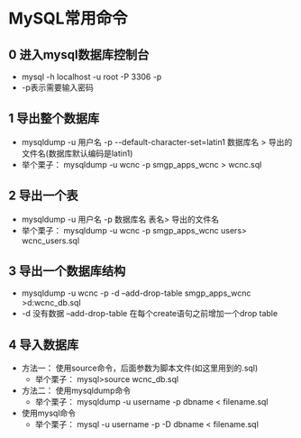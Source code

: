 # MySQL常用命令

## 0 进入mysql数据库控制台
  * mysql -h localhost -u root -P 3306 -p
  * -p表示需要输入密码

## 1 导出整个数据库
  * mysqldump -u 用户名 -p --default-character-set=latin1 数据库名 > 导出的文件名(数据库默认编码是latin1)
  * 举个栗子： mysqldump -u wcnc -p smgp_apps_wcnc > wcnc.sql
## 2 导出一个表
  * mysqldump -u 用户名 -p 数据库名 表名> 导出的文件名
  * 举个栗子： mysqldump -u wcnc -p smgp_apps_wcnc users> wcnc_users.sql
## 3 导出一个数据库结构
  * mysqldump -u wcnc -p -d –add-drop-table smgp_apps_wcnc >d:wcnc_db.sql
  * -d 没有数据 –add-drop-table 在每个create语句之前增加一个drop table
## 4 导入数据库
  * 方法一： 使用source命令，后面参数为脚本文件(如这里用到的.sql)
    * 举个栗子： mysql>source wcnc_db.sql
  * 方法二： 使用mysqldump命令
    * 举个栗子： mysqldump -u username -p dbname < filename.sql
  * 使用mysql命令
    * 举个栗子： mysql -u username -p -D dbname < filename.sql
  
  
